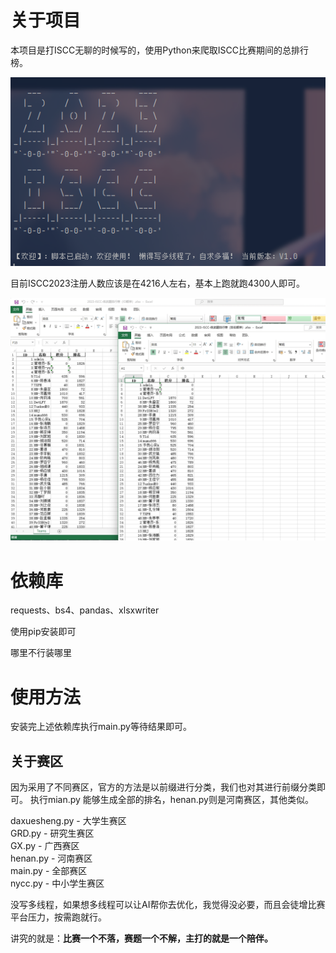 # 关于项目

本项目是打ISCC无聊的时候写的，使用Python来爬取ISCC比赛期间的总排行榜。

![](./img/README/image-20230501213137829.png)

目前ISCC2023注册人数应该是在4216人左右，基本上跑就跑4300人即可。

![](./img/README/image-20230501211747953.png)

# 依赖库

requests、bs4、pandas、xlsxwriter

使用pip安装即可

哪里不行装哪里

# 使用方法

安装完上述依赖库执行main.py等待结果即可。
## 关于赛区
因为采用了不同赛区，官方的方法是以前缀进行分类，我们也对其进行前缀分类即可。
执行mian.py 能够生成全部的排名，henan.py则是河南赛区，其他类似。


daxuesheng.py - 大学生赛区 \
GRD.py - 研究生赛区 \
GX.py - 广西赛区 \
henan.py - 河南赛区 \
main.py - 全部赛区 \
nycc.py - 中小学生赛区 

没写多线程，如果想多线程可以让AI帮你去优化，我觉得没必要，而且会徒增比赛平台压力，按需跑就行。

讲究的就是：**比赛一个不落，赛题一个不解，主打的就是一个陪伴。**